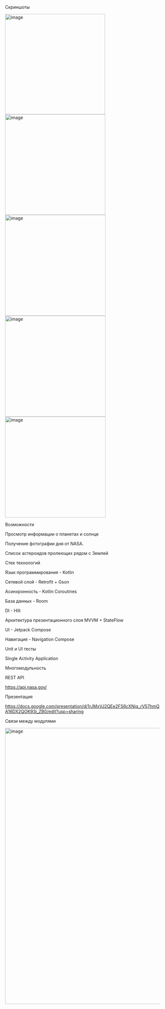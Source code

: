 Скриншоты

<img width="325" alt="image" src="https://github.com/user-attachments/assets/40cefb63-6b2e-4f91-afd3-70dc1eba1e7d" />
<img width="326" alt="image" src="https://github.com/user-attachments/assets/a90e63c8-e83a-48ad-8667-d2d6c93a94ba" />
<img width="327" alt="image" src="https://github.com/user-attachments/assets/e98498e4-3ff8-41c7-b66c-567430daa0f2" />
<img width="327" alt="image" src="https://github.com/user-attachments/assets/8f5cf056-58dd-47a5-bce8-ade3b0b666ab" />
<img width="327" alt="image" src="https://github.com/user-attachments/assets/6a6c2685-cc8f-4a01-b15f-46b7fe754b2b" />


Возможности

Просмотр информации о планетах и солнце

Получение фотографии дня от NASA.

Список астероидов пролеющих рядом с Землей


Стек технологий


Язык программирования - Kotlin

Сетевой слой - Retrofit + Gson

Асинхронность - Kotlin Coroutines

База данных - Room

DI -  Hilt

Архитектура презентационного слоя MVVM + StateFlow

UI - Jetpack Compose

Навигация - Navigation Compose

Unit и UI тесты

Single Activity Application

Многомодульность


REST API


https://api.nasa.gov/


Презентация


https://docs.google.com/presentation/d/1rJMxVJ2QEe2FS6cXNiq_rV57hmQA16DX2QOK93i_ZB0/edit?usp=sharing


Связи между модулями


<img width="895" alt="image" src="https://github.com/user-attachments/assets/8551ea52-5184-47ed-8578-e10657626185" />


